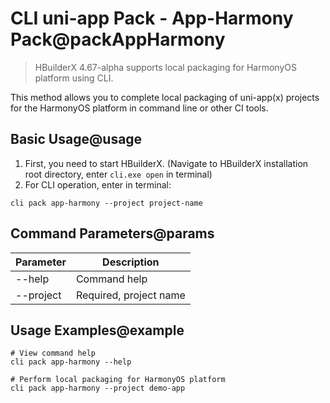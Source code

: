 # CLI uni-app Pack - App-Harmony Pack@packAppHarmony

> HBuilderX 4.67-alpha supports local packaging for HarmonyOS platform using CLI.

This method allows you to complete local packaging of uni-app(x) projects for the HarmonyOS platform in command line or other CI tools.

## Basic Usage@usage

1. First, you need to start HBuilderX. (Navigate to HBuilderX installation root directory, enter `cli.exe open` in terminal)
2. For CLI operation, enter in terminal:
```shell
cli pack app-harmony --project project-name
```

## Command Parameters@params

| Parameter  | Description              |
| ---------- | ------------------------ |
| --help     | Command help            |
| --project  | Required, project name  |


## Usage Examples@example
```shell
# View command help
cli pack app-harmony --help

# Perform local packaging for HarmonyOS platform
cli pack app-harmony --project demo-app
```
